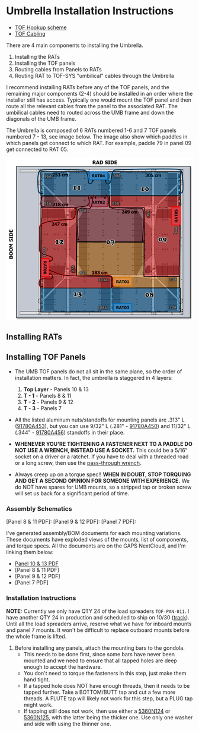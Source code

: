 # Umbrella Installation Instructions

[standoff 10-32 x .281 L]: https://www.mcmaster.com/91780A450/
[standoff 10-32 x .313 L]: https://www.mcmaster.com/91780A453/
[standoff 10-32 x .344 L]: https://www.mcmaster.com/91780A456/
[washer no 10 .688 OD]: https://www.mcmaster.com/90313A103/
[washer no 10 .75 OD]: https://www.mcmaster.com/90313A400/
[washer no 10 .354 OD 1x]: https://www.mcmaster.com/5360N124/
[washer no 10 .354 OD 2x]: https://www.mcmaster.com/5360N125/

* [TOF Hookup scheme](https://gaps1.astro.ucla.edu/wiki/gaps/images/gaps/9/94/TOF_Hookup_Scheme.pptx)
* [TOF Cabling](https://gaps1.astro.ucla.edu/wiki/gaps/index.php?title=TOF_Cabling)

There are 4 main components to installing the Umbrella.

1. Installing the RATs
2. Installing the TOF panels
3. Routing cables from Panels to RATs
4. Routing RAT to TOF-SYS "umbilical" cables through the Umbrella

I recommend installing RATs before any of the TOF panels, and the
remaining major components (2-4) should be installed in an order where
the installer still has access.  Typically one would mount the TOF panel
and then route all the relevant cables from the panel to the associated
RAT.  The umbilical cables need to routed across the UMB frame and
down the diagonals of the UMB frame.

The Umbrella is composed of 6 RATs numbered 1-6 and 7 TOF panels
numbered 7 - 13, see image below.  The image also show which paddles
in which panels get connect to which RAT.  For example, paddle 79 in
panel 09 get connected to RAT 05.

![img.png](umb_layout_and_hookup.png)

## Installing RATs

## Installing TOF Panels

- The UMB TOF panels do not all sit in the same plane, so the order of
  installation matters.  In fact, the umbrella is staggered in 4 layers:

  1. **Top Layer** - Panels 10 & 13
  2. **T - 1** - Panels 8 & 11
  3. **T - 2** - Panels 9 & 12
  4. **T - 3** - Panels 7

- All the listed aluminum nuts/standoffs for mounting panels are .313" L
  ([91780A453][standoff 10-32 x .313 L]), but you can use 9/32" L
  (.281" - [91780A450][standoff 10-32 x .281 L]) and 11/32" L 
  (.344" - [91780A456][standoff 10-32 x .344 L]) standoffs in their place.
- **WHENEVER YOU'RE TIGHTENING A FASTENER NEXT TO A PADDLE DO NOT USE A
  WRENCH, INSTEAD USE A SOCKET.**  This could be a 5/16" socket on a
  driver or a ratchet.  If you have to deal with a threaded road or a
  long screw, then use the [pass-through wrench](https://a.co/d/jaLb467).
- Always creep up on a torque spec!!  **WHEN IN DOUBT, STOP TORQUING AND
  GET A SECOND OPINION FOR SOMEONE WITH EXPERIENCE.**  We do NOT have
  spares for UMB mounts, so a stripped tap or broken screw will set us
  back for a significant period of time.

### Assembly Schematics

[Panel 10 & 13 PDF]: https://gaps1.astro.ucla.edu/nextcloud/index.php/f/8753
[Panel 8 & 11 PDF]:
[Panel 9 & 12 PDF]: 
[Panel 7 PDF]: 

I've generated assembly/BOM documents for each mounting variations.  These
documents have exploded views of the mounts, list of components, and
torque specs.  All the documents are on the GAPS NextCloud, and I'm linking
them below:

* [Panel 10 & 13 PDF]
* [Panel 8 & 11 PDF]
* [Panel 9 & 12 PDF] 
* [Panel 7 PDF]

### Installation Instructions

**NOTE:** Currently we only have QTY 24 of the load spreaders `TOF-PAN-011`.  I have
another QTY 24 in production and scheduled to ship on 10/30
([track](https://track.sendcutsend.com/sz9v7qkbybgw)).  Until all the load
spreaders arrive, reserve what we have for inboard mounts and panel 7 mounts.
It won't be difficult to replace outboard mounts before the whole frame is lifted.

1. Before installing any panels, attach the mounting bars to the gondola.
   * This needs to be done first, since some bars have never been mounted and we
     need to ensure that all tapped holes are deep enough to accept the hardware.
   * You don't need to torque the fasteners in this step, just make them hand
     tight.
   * If a tapped hole does NOT have enough threads, then it needs to be tapped
     further.  Take a BOTTOM/BUTT tap and cut a few more threads.  A FLUTE tap
     will likely not work for this step, but a PLUG tap might work.
   * If tapping still does not work, then use either a
     [5360N124][washer no 10 .354 OD 1x] or
     [5360N125][washer no 10 .354 OD 2x], with the latter being the
     thicker one.  Use only one washer and side with using the thinner one.
